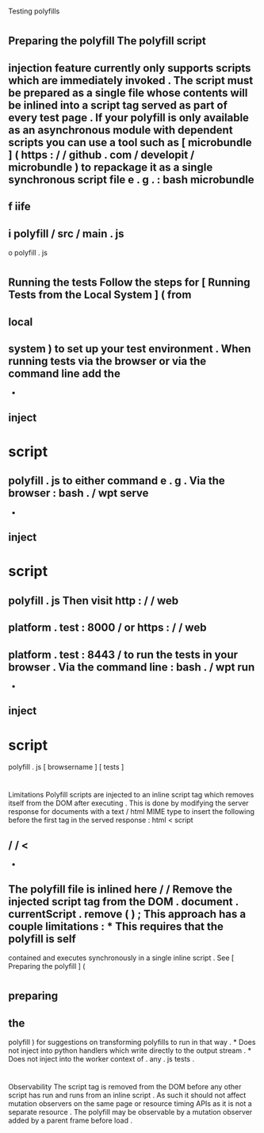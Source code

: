 #
Testing
polyfills
#
#
Preparing
the
polyfill
The
polyfill
script
-
injection
feature
currently
only
supports
scripts
which
are
immediately
invoked
.
The
script
must
be
prepared
as
a
single
file
whose
contents
will
be
inlined
into
a
script
tag
served
as
part
of
every
test
page
.
If
your
polyfill
is
only
available
as
an
asynchronous
module
with
dependent
scripts
you
can
use
a
tool
such
as
[
microbundle
]
(
https
:
/
/
github
.
com
/
developit
/
microbundle
)
to
repackage
it
as
a
single
synchronous
script
file
e
.
g
.
:
bash
microbundle
-
f
iife
-
i
polyfill
/
src
/
main
.
js
-
o
polyfill
.
js
#
#
Running
the
tests
Follow
the
steps
for
[
Running
Tests
from
the
Local
System
]
(
from
-
local
-
system
)
to
set
up
your
test
environment
.
When
running
tests
via
the
browser
or
via
the
command
line
add
the
-
-
inject
-
script
=
polyfill
.
js
to
either
command
e
.
g
.
Via
the
browser
:
bash
.
/
wpt
serve
-
-
inject
-
script
=
polyfill
.
js
Then
visit
http
:
/
/
web
-
platform
.
test
:
8000
/
or
https
:
/
/
web
-
platform
.
test
:
8443
/
to
run
the
tests
in
your
browser
.
Via
the
command
line
:
bash
.
/
wpt
run
-
-
inject
-
script
=
polyfill
.
js
[
browsername
]
[
tests
]
#
#
Limitations
Polyfill
scripts
are
injected
to
an
inline
script
tag
which
removes
itself
from
the
DOM
after
executing
.
This
is
done
by
modifying
the
server
response
for
documents
with
a
text
/
html
MIME
type
to
insert
the
following
before
the
first
tag
in
the
served
response
:
html
<
script
>
/
/
<
-
-
The
polyfill
file
is
inlined
here
/
/
Remove
the
injected
script
tag
from
the
DOM
.
document
.
currentScript
.
remove
(
)
;
This
approach
has
a
couple
limitations
:
*
This
requires
that
the
polyfill
is
self
-
contained
and
executes
synchronously
in
a
single
inline
script
.
See
[
Preparing
the
polyfill
]
(
#
preparing
-
the
-
polyfill
)
for
suggestions
on
transforming
polyfills
to
run
in
that
way
.
*
Does
not
inject
into
python
handlers
which
write
directly
to
the
output
stream
.
*
Does
not
inject
into
the
worker
context
of
.
any
.
js
tests
.
#
#
#
Observability
The
script
tag
is
removed
from
the
DOM
before
any
other
script
has
run
and
runs
from
an
inline
script
.
As
such
it
should
not
affect
mutation
observers
on
the
same
page
or
resource
timing
APIs
as
it
is
not
a
separate
resource
.
The
polyfill
may
be
observable
by
a
mutation
observer
added
by
a
parent
frame
before
load
.
